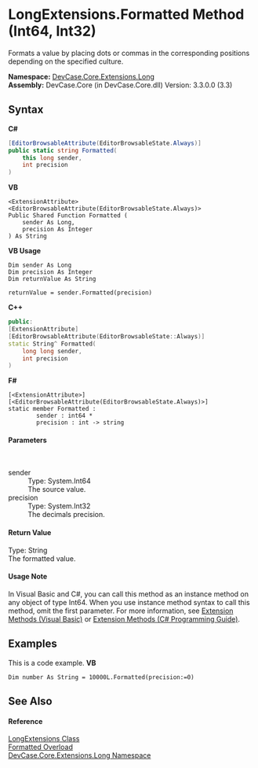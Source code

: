 # LongExtensions.Formatted Method (Int64, Int32)
 

Formats a value by placing dots or commas in the corresponding positions depending on the specified culture.

**Namespace:**&nbsp;<a href="N_DevCase_Core_Extensions_Long">DevCase.Core.Extensions.Long</a><br />**Assembly:**&nbsp;DevCase.Core (in DevCase.Core.dll) Version: 3.3.0.0 (3.3)

## Syntax

**C#**<br />
``` C#
[EditorBrowsableAttribute(EditorBrowsableState.Always)]
public static string Formatted(
	this long sender,
	int precision
)
```

**VB**<br />
``` VB
<ExtensionAttribute>
<EditorBrowsableAttribute(EditorBrowsableState.Always)>
Public Shared Function Formatted ( 
	sender As Long,
	precision As Integer
) As String
```

**VB Usage**<br />
``` VB Usage
Dim sender As Long
Dim precision As Integer
Dim returnValue As String

returnValue = sender.Formatted(precision)
```

**C++**<br />
``` C++
public:
[ExtensionAttribute]
[EditorBrowsableAttribute(EditorBrowsableState::Always)]
static String^ Formatted(
	long long sender, 
	int precision
)
```

**F#**<br />
``` F#
[<ExtensionAttribute>]
[<EditorBrowsableAttribute(EditorBrowsableState.Always)>]
static member Formatted : 
        sender : int64 * 
        precision : int -> string 

```


#### Parameters
&nbsp;<dl><dt>sender</dt><dd>Type: System.Int64<br />The source value.</dd><dt>precision</dt><dd>Type: System.Int32<br />The decimals precision.</dd></dl>

#### Return Value
Type: String<br />The formatted value.

#### Usage Note
In Visual Basic and C#, you can call this method as an instance method on any object of type Int64. When you use instance method syntax to call this method, omit the first parameter. For more information, see <a href="https://docs.microsoft.com/dotnet/visual-basic/programming-guide/language-features/procedures/extension-methods">Extension Methods (Visual Basic)</a> or <a href="https://docs.microsoft.com/dotnet/csharp/programming-guide/classes-and-structs/extension-methods">Extension Methods (C# Programming Guide)</a>.

## Examples
This is a code example. 
**VB**<br />
``` VB
Dim number As String = 10000L.Formatted(precision:=0)
```


## See Also


#### Reference
<a href="T_DevCase_Core_Extensions_Long_LongExtensions">LongExtensions Class</a><br /><a href="Overload_DevCase_Core_Extensions_Long_LongExtensions_Formatted">Formatted Overload</a><br /><a href="N_DevCase_Core_Extensions_Long">DevCase.Core.Extensions.Long Namespace</a><br />
